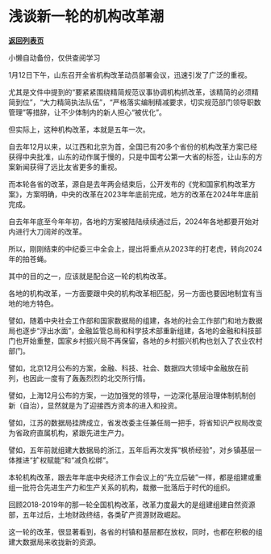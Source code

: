 # 浅谈新一轮的机构改革潮

[**返回列表页**](/gzh/政事堂2019)

小懒自动备份，仅供查阅学习

1月12日下午，山东召开全省机构改革动员部署会议，迅速引发了广泛的重视。  

尤其是文件中提到的“要紧紧围绕精简规范议事协调机构抓改革，该精简的必须精简到位”，“大力精简执法队伍”，“严格落实编制精减要求，切实规范部门领导职数管理”等措辞，让不少体制内的新人担心“被优化”。

但实际上，这种机构改革，本就是五年一次。

自去年12月以来，以江西和北京为首，全国已有20多个省份的机构改革方案已经获得中央批准，山东的动作属于慢的，只是中国考公第一大省的标签，让山东的方案新闻获得了远比友省更多的重视。

而本轮各省的改革，源自是去年两会结束后，公开发布的《党和国家机构改革方案》，方案明确，中央的改革在2023年年底前完成，地方的改革在2024年年底前完成。

自去年年底至今年年初，各地的方案被陆陆续续通过后，2024年各地都要开始对内进行大刀阔斧的改革。  

所以，刚刚结束的中纪委三中全会上，提出将重点从2023年的打老虎，转向2024年的拍苍蝇。

其中的目的之一，应该就是配合这一轮的机构改革。

各地的机构改革，一方面要跟中央的机构改革相匹配，另一方面也要因地制宜有当地的地方特色。  

譬如，随着中央社会工作部和国家数据局的组建，各地的社会工作部门和地方数据局也逐步“浮出水面”，金融监管总局和科学技术部重新组建，各地的金融和科技部门也开始重整，国家乡村振兴局不再保留，各地的乡村振兴机构也划入了农业农村部门。  

譬如，北京12月公布的方案，金融、科技、社会、数据四大领域中金融放在前列，也因此一度有了轰轰烈烈的北交所行情。

譬如，上海12月公布的方案，一边加强党的领导，一边深化基层治理体制机制创新（自治），显然就是为了迎接西方资本的进入和投资。

譬如，江苏的数据局挂牌成立，省发改委主任兼任局一把手，将省知识产权局改变为省政府直属机构，紧跟先进生产力。

譬如，五年前就组建大数据局的浙江，五年后再次发挥“枫桥经验”，对乡镇基层一体推进“扩权赋能”和“减负松绑“。

本轮机构改革，跟去年年底中央经济工作会议上的“先立后破”一样，都是组建或重组一批符合先进生产力和生产关系的机构，裁撤一批落后于时代的组织。

回顾2018-2019年的那一轮全国机构改革，改革力度最大的是组建组建自然资源部，五年过后，土地财政终结，各类矿产资源财政崛起。

这一轮的改革，很显著看到，各省的村镇和基层都在放权，同时，也都在积极的组建大数据局来收拢新的资源。

